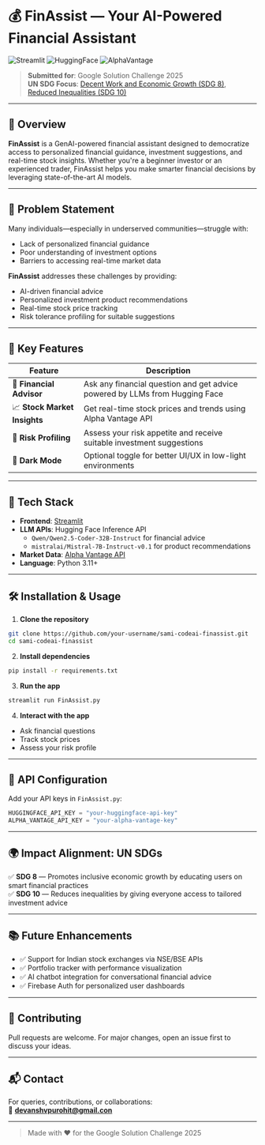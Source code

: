 
# 💰 FinAssist — Your AI-Powered Financial Assistant

![Streamlit](https://img.shields.io/badge/Built%20With-Streamlit-orange?style=for-the-badge&logo=streamlit)
![HuggingFace](https://img.shields.io/badge/Powered%20By-HuggingFace-yellow?style=for-the-badge&logo=huggingface)
![AlphaVantage](https://img.shields.io/badge/Stock%20Data-Alpha%20Vantage-blue?style=for-the-badge)

> **Submitted for**: Google Solution Challenge 2025  
> **UN SDG Focus**: [Decent Work and Economic Growth (SDG 8)](https://sdgs.un.org/goals/goal8), [Reduced Inequalities (SDG 10)](https://sdgs.un.org/goals/goal10)

---

## 🌟 Overview

**FinAssist** is a GenAI-powered financial assistant designed to democratize access to personalized financial guidance, investment suggestions, and real-time stock insights. Whether you're a beginner investor or an experienced trader, FinAssist helps you make smarter financial decisions by leveraging state-of-the-art AI models.

---

## 🎯 Problem Statement

Many individuals—especially in underserved communities—struggle with:
- Lack of personalized financial guidance
- Poor understanding of investment options
- Barriers to accessing real-time market data

**FinAssist** addresses these challenges by providing:
- AI-driven financial advice
- Personalized investment product recommendations
- Real-time stock price tracking
- Risk tolerance profiling for suitable suggestions

---

## 🧠 Key Features

| Feature                        | Description                                                                 |
|-------------------------------|-----------------------------------------------------------------------------|
| 📢 **Financial Advisor**       | Ask any financial question and get advice powered by LLMs from Hugging Face |
| 📈 **Stock Market Insights**   | Get real-time stock prices and trends using Alpha Vantage API              |
| 🎯 **Risk Profiling**          | Assess your risk appetite and receive suitable investment suggestions       |
| 🌙 **Dark Mode**               | Optional toggle for better UI/UX in low-light environments                  |

---

## 🚀 Tech Stack

- **Frontend**: [Streamlit](https://streamlit.io/)
- **LLM APIs**: Hugging Face Inference API
  - `Qwen/Qwen2.5-Coder-32B-Instruct` for financial advice
  - `mistralai/Mistral-7B-Instruct-v0.1` for product recommendations
- **Market Data**: [Alpha Vantage API](https://www.alphavantage.co/)
- **Language**: Python 3.11+

---

## 🛠️ Installation & Usage

1. **Clone the repository**
```bash
git clone https://github.com/your-username/sami-codeai-finassist.git
cd sami-codeai-finassist
```

2. **Install dependencies**
```bash
pip install -r requirements.txt
```

3. **Run the app**
```bash
streamlit run FinAssist.py
```

4. **Interact with the app**
- Ask financial questions
- Track stock prices
- Assess your risk profile

---

## 🔐 API Configuration

Add your API keys in `FinAssist.py`:

```python
HUGGINGFACE_API_KEY = "your-huggingface-api-key"
ALPHA_VANTAGE_API_KEY = "your-alpha-vantage-key"
```

---

## 🌍 Impact Alignment: UN SDGs

✅ **SDG 8** — Promotes inclusive economic growth by educating users on smart financial practices  
✅ **SDG 10** — Reduces inequalities by giving everyone access to tailored investment advice

---

## 📚 Future Enhancements

- ✅ Support for Indian stock exchanges via NSE/BSE APIs
- ✅ Portfolio tracker with performance visualization
- ✅ AI chatbot integration for conversational financial advice
- ✅ Firebase Auth for personalized user dashboards

---

## 🤝 Contributing

Pull requests are welcome. For major changes, open an issue first to discuss your ideas.


---

## 📬 Contact

For queries, contributions, or collaborations:  
📧 **devanshvpurohit@gmail.con**  


---

> Made with ❤️ for the Google Solution Challenge 2025
